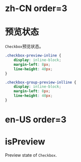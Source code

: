 # zh-CN order=3

# 预览状态

`Checkbox`预览状态。

```css
.checkbox-preview-inline {
    display: inline-block;
    margin-left: 8px;
    line-height: 40px;
}

.checkbox-group-preview-inlline {
    display: inline-block;
    margin-left: 8px;
    line-height: 40px;
}
```

# en-US order=3

# isPreview

Preview state of `Checkbox`.
